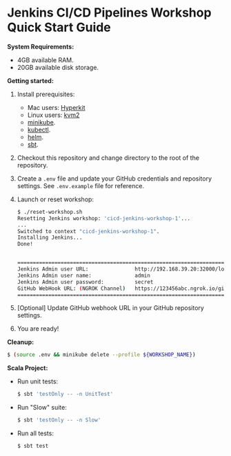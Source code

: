 # Jenkins CI/CD Pipelines Workshop Quick Start Guide

**System Requirements:**
* 4GB available RAM.
* 20GB available disk storage.


**Getting started:**
1. Install prerequisites:
    * Mac users: [Hyperkit](https://minikube.sigs.k8s.io/docs/drivers/hyperkit/)
    * Linux users: [kvm2](https://minikube.sigs.k8s.io/docs/drivers/kvm2/)
    * [minikube](https://kubernetes.io/docs/tasks/tools/install-minikube/).
    * [kubectl](https://kubernetes.io/docs/tasks/tools/install-kubectl/).
    * [helm](https://helm.sh/docs/intro/install/).
    * [sbt](https://www.scala-sbt.org/1.x/docs/Setup.html).
    
2. Checkout this repository and change directory to the root of the repository.

3. Create a `.env` file and update your GitHub credentials and repository settings.
   See `.env.example` file for reference. 

4. Launch or reset workshop:
    ```bash
    $ ./reset-workshop.sh
   Resetting Jenkins workshop: 'cicd-jenkins-workshop-1'...
   ...
   Switched to context "cicd-jenkins-workshop-1".
   Installing Jenkins...
   Done!
   
   
   ====================================================================================
   Jenkins Admin user URL:               http://192.168.39.20:32000/login
   Jenkins Admin user name:              admin
   Jenkins Admin user password:          secret
   GitHub WebHook URL: (NGROK Channel)   https://123456abc.ngrok.io/github-webhook/
   ====================================================================================
    ```

5. [Optional] Update GitHub webhook URL in your GitHub repository settings.

6. You are ready!


**Cleanup:**
```bash
$ (source .env && minikube delete --profile ${WORKSHOP_NAME})
```


**Scala Project:**
* Run unit tests:
    ```bash
    $ sbt 'testOnly -- -n UnitTest'
    ```
* Run "Slow" suite:
    ```bash
    $ sbt 'testOnly -- -n Slow'
    ```
* Run all tests:
    ```bash
    $ sbt test
    ```
